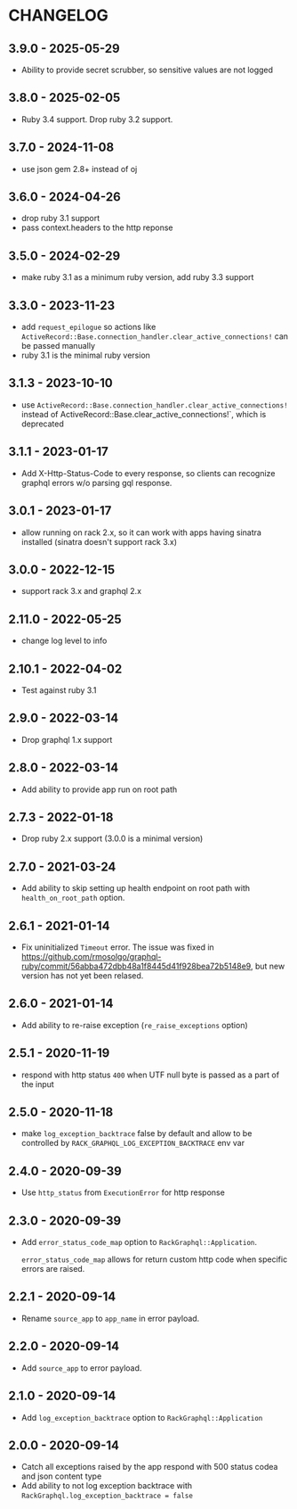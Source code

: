 # CHANGELOG

## 3.9.0 - 2025-05-29
- Ability to provide secret scrubber, so sensitive values are not logged

## 3.8.0 - 2025-02-05
- Ruby 3.4 support. Drop ruby 3.2 support.

## 3.7.0 - 2024-11-08
- use json gem 2.8+ instead of oj

## 3.6.0 - 2024-04-26
- drop ruby 3.1 support
- pass context.headers to the http reponse

## 3.5.0 - 2024-02-29
- make ruby 3.1 as a minimum ruby version, add ruby 3.3 support

## 3.3.0 - 2023-11-23

- add `request_epilogue` so actions like `ActiveRecord::Base.connection_handler.clear_active_connections!` can be passed manually
- ruby 3.1 is the minimal ruby version

## 3.1.3 - 2023-10-10

- use `ActiveRecord::Base.connection_handler.clear_active_connections!` instead of ActiveRecord::Base.clear_active_connections!`, which is deprecated

## 3.1.1 - 2023-01-17

- Add X-Http-Status-Code to every response, so clients can recognize graphql errors w/o parsing gql response.

## 3.0.1 - 2023-01-17

-  allow running on rack 2.x, so it can work with apps having sinatra installed (sinatra doesn't support rack 3.x)

## 3.0.0 - 2022-12-15

- support rack 3.x and graphql 2.x

## 2.11.0 - 2022-05-25

- change log level to info

## 2.10.1 - 2022-04-02

- Test against ruby 3.1

## 2.9.0 - 2022-03-14

- Drop graphql 1.x support

## 2.8.0 - 2022-03-14

- Add ability to provide app run on root path

## 2.7.3 - 2022-01-18

- Drop ruby 2.x support (3.0.0 is a minimal version)

## 2.7.0 - 2021-03-24

- Add ability to skip setting up health endpoint on root path with `health_on_root_path` option.

## 2.6.1 - 2021-01-14

- Fix uninitialized `Timeout` error. The issue was fixed in https://github.com/rmosolgo/graphql-ruby/commit/56abba472dbb48a1f8445d41f928bea72b5148e9, but new version has not yet been relased.

## 2.6.0 - 2021-01-14

- Add ability to re-raise exception (`re_raise_exceptions` option)

## 2.5.1 - 2020-11-19

- respond with http status `400` when UTF null byte is passed as a part of the input

## 2.5.0 - 2020-11-18

- make `log_exception_backtrace` false by default and allow to be controlled by `RACK_GRAPHQL_LOG_EXCEPTION_BACKTRACE` env var

## 2.4.0 - 2020-09-39

- Use `http_status` from `ExecutionError` for http response

## 2.3.0 - 2020-09-39

- Add `error_status_code_map` option to `RackGraphql::Application`.

  `error_status_code_map` allows for return custom http code when specific errors are raised.

## 2.2.1 - 2020-09-14

- Rename `source_app` to `app_name` in error payload.

## 2.2.0 - 2020-09-14

- Add `source_app` to error payload.

## 2.1.0 - 2020-09-14

- Add `log_exception_backtrace` option to `RackGraphql::Application`

## 2.0.0 - 2020-09-14

- Catch all exceptions raised by the app respond with 500 status codea and json content type
- Add ability to not log exception backtrace with `RackGraphql.log_exception_backtrace = false`
